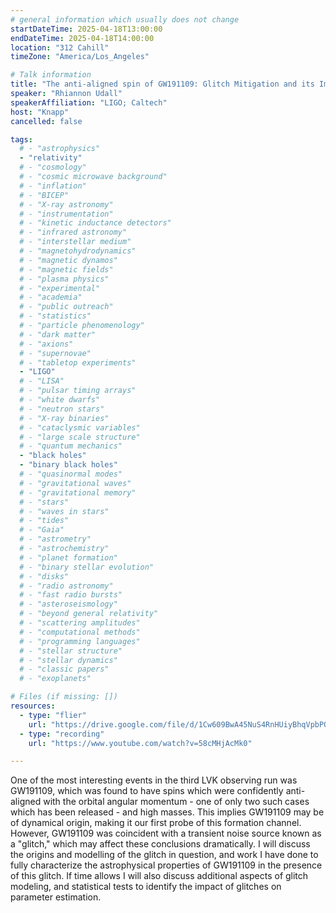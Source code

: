 ```yaml
---
# general information which usually does not change
startDateTime: 2025-04-18T13:00:00
endDateTime: 2025-04-18T14:00:00
location: "312 Cahill"
timeZone: "America/Los_Angeles"

# Talk information
title: "The anti-aligned spin of GW191109: Glitch Mitigation and its Implications"
speaker: "Rhiannon Udall"
speakerAffiliation: "LIGO; Caltech"
host: "Knapp"
cancelled: false

tags:
  # - "astrophysics"
  - "relativity"
  # - "cosmology"
  # - "cosmic microwave background"
  # - "inflation"
  # - "BICEP"
  # - "X-ray astronomy"
  # - "instrumentation"
  # - "kinetic inductance detectors"
  # - "infrared astronomy"
  # - "interstellar medium"
  # - "magnetohydrodynamics"
  # - "magnetic dynamos"
  # - "magnetic fields"
  # - "plasma physics"
  # - "experimental"
  # - "academia"
  # - "public outreach"
  # - "statistics"
  # - "particle phenomenology"
  # - "dark matter"
  # - "axions"
  # - "supernovae"
  # - "tabletop experiments"
  - "LIGO"
  # - "LISA"
  # - "pulsar timing arrays"
  # - "white dwarfs"
  # - "neutron stars"
  # - "X-ray binaries"
  # - "cataclysmic variables"
  # - "large scale structure"
  # - "quantum mechanics"
  - "black holes"
  - "binary black holes"
  # - "quasinormal modes"
  # - "gravitational waves"
  # - "gravitational memory"
  # - "stars"
  # - "waves in stars"
  # - "tides"
  # - "Gaia"
  # - "astrometry"
  # - "astrochemistry"
  # - "planet formation"
  # - "binary stellar evolution"
  # - "disks"
  # - "radio astronomy"
  # - "fast radio bursts"
  # - "asteroseismology"
  # - "beyond general relativity"
  # - "scattering amplitudes"
  # - "computational methods"
  # - "programming languages"
  # - "stellar structure"
  # - "stellar dynamics"
  # - "classic papers"
  # - "exoplanets"

# Files (if missing: [])
resources:
  - type: "flier"
    url: "https://drive.google.com/file/d/1Cw609BwA45NuS4RnHUiyBhqVpbPOtuK0/view?usp=drive_link"
  - type: "recording"
    url: "https://www.youtube.com/watch?v=58cMHjAcMk0"

---
```


One of the most interesting events in the third LVK observing run was GW191109, which was found to have spins which were confidently anti-aligned with the orbital angular momentum - one of only two such cases which has been released - and high masses.
This implies GW191109 may be of dynamical origin, making it our first probe of this formation channel.
However, GW191109 was coincident with a transient noise source known as a "glitch," which may affect these conclusions dramatically.
I will discuss the origins and modelling of the glitch in question, and work I have done to fully characterize the astrophysical properties of GW191109 in the presence of this glitch.
If time allows I will also discuss additional aspects of glitch modeling, and statistical tests to identify the impact of glitches on parameter estimation.
